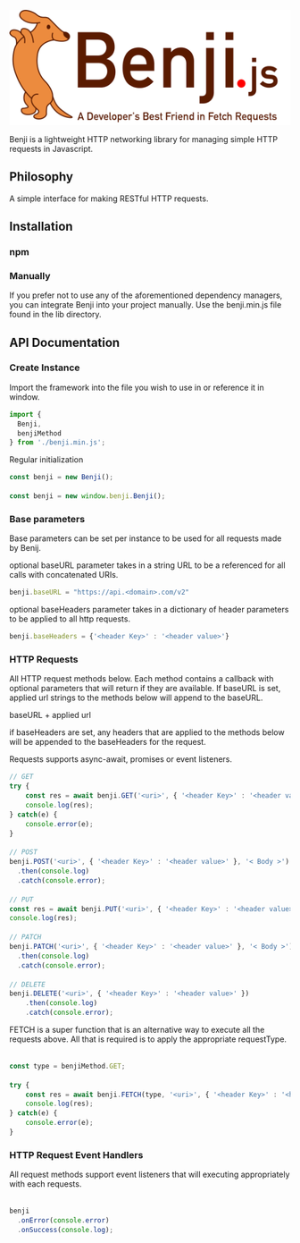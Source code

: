 ![Benji - Developer's Best Friend in Fetch Requests](https://raw.githubusercontent.com/aa-wong/benji.js/master/Benji.js-logo.png)

Benji is a lightweight HTTP networking library for managing simple HTTP requests in Javascript.

## Philosophy

A simple interface for making RESTful HTTP requests.

## Installation

### npm

### Manually

If you prefer not to use any of the aforementioned dependency managers, you can integrate Benji into your project manually. Use the benji.min.js file found in the lib directory.

## API Documentation

### Create Instance
Import the framework into the file you wish to use in or reference it in window.
```js
import {
  Benji,
  benjiMethod
} from './benji.min.js';
```

Regular initialization
```js
const benji = new Benji();

const benji = new window.benji.Benji();
```
### Base parameters
Base parameters can be set per instance to be used for all requests made by Benij.

optional baseURL parameter takes in a string URL to be a referenced for all calls with concatenated URIs.
```js
benji.baseURL = "https://api.<domain>.com/v2"
```

optional baseHeaders parameter takes in a dictionary of header parameters to be applied to all http requests.
```js
benji.baseHeaders = {'<header Key>' : '<header value>'}
```

### HTTP Requests
All HTTP request methods below. Each method contains a callback with optional parameters that will return if they are available.
If baseURL is set, applied url strings to the methods below will append to the baseURL.

baseURL + applied url

if baseHeaders are set, any headers that are applied to the methods below will be appended to the baseHeaders for the request.

Requests supports async-await, promises or event listeners.

```js
// GET
try {
    const res = await benji.GET('<uri>', { '<header Key>' : '<header value>' });
    console.log(res);
} catch(e) {
    console.error(e);
}

// POST
benji.POST('<uri>', { '<header Key>' : '<header value>' }, '< Body >')
  .then(console.log)
  .catch(console.error);

// PUT
const res = await benji.PUT('<uri>', { '<header Key>' : '<header value>' }, '< Body >').catch(console.error);
console.log(res);

// PATCH
benji.PATCH('<uri>', { '<header Key>' : '<header value>' }, '< Body >')
  .then(console.log)
  .catch(console.error);

// DELETE
benji.DELETE('<uri>', { '<header Key>' : '<header value>' })
    .then(console.log)
    .catch(console.error);
```

FETCH is a super function that is an alternative way to execute all the requests above. All that is required is to apply the appropriate requestType.

```js

const type = benjiMethod.GET;

try {
    const res = await benji.FETCH(type, '<uri>', { '<header Key>' : '<header value>' }, '< Body >');
    console.log(res);
} catch(e) {
    console.error(e);
}
```

### HTTP Request Event Handlers
All request methods support event listeners that will executing appropriately with each requests.

```js

benji
  .onError(console.error)
  .onSuccess(console.log);

```
